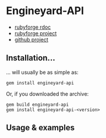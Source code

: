 # Engineyard-API

* [rubyforge rdoc](http://tbd)
* [rubyforge project](http://tbd)
* [github project](http://github.com/tbd)


## Installation...

... will usually be as simple as:

```
gem install engineyard-api
````
  
Or, if you downloaded the archive:  

```
gem build engineyard-api
gem install engineyard-api-<version>
```

## Usage & examples

